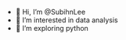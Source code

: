 - 👋 Hi, I’m @SubihnLee
- 👀 I’m interested in data analysis
- 🌱 I’m exploring python


<!---
isjane/isjane is a ✨ special ✨ repository because its `README.md` (this file) appears on your GitHub profile.
You can click the Preview link to take a look at your changes.
--->
